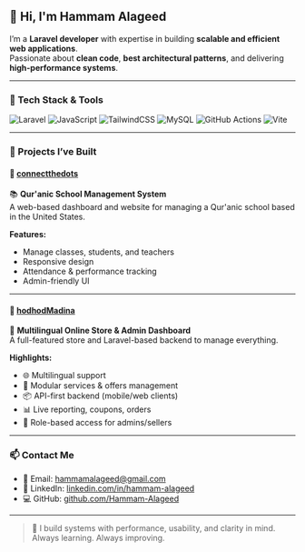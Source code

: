 ## 👋 Hi, I'm Hammam Alageed

I’m a **Laravel developer** with expertise in building **scalable and efficient web applications**.  
Passionate about **clean code**, **best architectural patterns**, and delivering **high-performance systems**.

---

### 🧰 Tech Stack & Tools

![Laravel](https://img.shields.io/badge/Laravel-F72C1F?style=for-the-badge&logo=laravel&logoColor=white)
![JavaScript](https://img.shields.io/badge/JavaScript-F0DB4F?style=for-the-badge&logo=javascript&logoColor=black)
![TailwindCSS](https://img.shields.io/badge/TailwindCSS-38B2AC?style=for-the-badge&logo=tailwind-css&logoColor=white)
![MySQL](https://img.shields.io/badge/MySQL-005E87?style=for-the-badge&logo=mysql&logoColor=white)
![GitHub Actions](https://img.shields.io/badge/GitHub%20Actions-2088FF?style=for-the-badge&logo=github-actions&logoColor=white)
![Vite](https://img.shields.io/badge/Vite-646CFF?style=for-the-badge&logo=vite&logoColor=white)

---

### 🚀 Projects I’ve Built

#### 🔹 [connectthedots](https://connect-thedots.com/)  
📚 **Qur'anic School Management System**  
A web-based dashboard and website for managing a Qur'anic school based in the United States.

**Features:**
- Manage classes, students, and teachers  
- Responsive design  
- Attendance & performance tracking  
- Admin-friendly UI

---

#### 🔹 [hodhodMadina](https://github.com/HodHod-Al-madinah/hodhodMadina.git)  
🛒 **Multilingual Online Store & Admin Dashboard**  
A full-featured store and Laravel-based backend to manage everything.

**Highlights:**
- 🌐 Multilingual support  
- 🧩 Modular services & offers management  
- 📦 API-first backend (mobile/web clients)  
- 📊 Live reporting, coupons, orders  
- 🔐 Role-based access for admins/sellers  

---


### 📫 Contact Me

- 📧 Email: hammamalageed@gmail.com  
- 💼 LinkedIn: [linkedin.com/in/hammam-alageed](https://www.linkedin.com/in/hammam-alageed)  
- 💻 GitHub: [github.com/Hammam-Alageed](https://github.com/Hammam-Alageed)

---

> 🧠 I build systems with performance, usability, and clarity in mind.  
> Always learning. Always improving.
